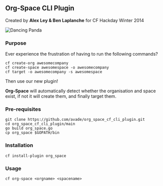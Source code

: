 ## Org-Space CLI Plugin
Created by **Alex Ley & Ben Laplanche** for CF Hackday Winter 2014

![Dancing Panda](http://media.giphy.com/media/txsJLp7Z8zAic/giphy.gif)

### Purpose
Ever experience the frustration of having to run the following commands?

```
cf create-org awesomecompany
cf create-space awesomespace -o awesomecompany
cf target -o awesomecompany -s awesomespace
```

Then use our new plugin! 

**Org-Space** will automatically detect whether the organisation and space exist, if not it will create them, and finally target them. 

### Pre-requisites

```
git clone https://github.com/avade/org_space_cf_cli_plugin.git
cd org_space_cf_cli_plugin/main
go build org_space.go
cp org_space $GOPATH/bin
```

### Installation
```
cf install-plugin org_space
```

### Usage

```
cf org-space <orgname> <spacename>
```


